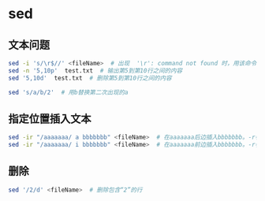 # sed

## 文本问题

``` bash
sed -i 's/\r$//' <fileName>  # 出现  '\r': command not found 时，用该命令去除win下特殊的换行符号
sed -n '5,10p'  test.txt  # 输出第5到第10行之间的内容
sed '5,10d'  test.txt  # 删除第5到第10行之间的内容

sed 's/a/b/2'  # 用b替换第二次出现的a
```

## 指定位置插入文本

```bash
sed -ir "/aaaaaaa/ a bbbbbbb" <fileName>  # 在aaaaaaa后边插入bbbbbbb。-r参数为支持正则
sed -ir "/aaaaaaa/ i bbbbbbb" <fileName>  # 在aaaaaaa前边插入bbbbbbb。-r参数为支持正则
```

## 删除

```bash
sed '/2/d' <fileName>  # 删除包含“2”的行
```

